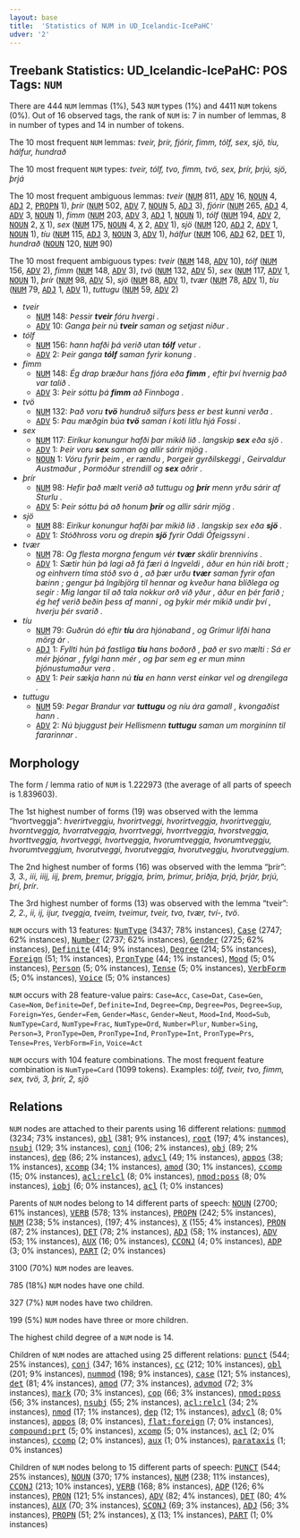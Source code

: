 ```yaml
---
layout: base
title:  'Statistics of NUM in UD_Icelandic-IcePaHC'
udver: '2'
---
```


## Treebank Statistics: UD_Icelandic-IcePaHC: POS Tags: `NUM`

There are 444 `NUM` lemmas (1%), 543 `NUM` types (1%) and 4411 `NUM` tokens (0%).
Out of 16 observed tags, the rank of `NUM` is: 7 in number of lemmas, 8 in number of types and 14 in number of tokens.

The 10 most frequent `NUM` lemmas: <em>tveir, þrír, fjórir, fimm, tólf, sex, sjö, tíu, hálfur, hundrað</em>

The 10 most frequent `NUM` types:  <em>tveir, tólf, tvo, fimm, tvö, sex, þrír, þrjú, sjö, þrjá</em>

The 10 most frequent ambiguous lemmas: <em>tveir</em> (<tt><a href="is_icepahc-pos-NUM.html">NUM</a></tt> 811, <tt><a href="is_icepahc-pos-ADV.html">ADV</a></tt> 16, <tt><a href="is_icepahc-pos-NOUN.html">NOUN</a></tt> 4, <tt><a href="is_icepahc-pos-ADJ.html">ADJ</a></tt> 2, <tt><a href="is_icepahc-pos-PROPN.html">PROPN</a></tt> 1), <em>þrír</em> (<tt><a href="is_icepahc-pos-NUM.html">NUM</a></tt> 502, <tt><a href="is_icepahc-pos-ADV.html">ADV</a></tt> 7, <tt><a href="is_icepahc-pos-NOUN.html">NOUN</a></tt> 5, <tt><a href="is_icepahc-pos-ADJ.html">ADJ</a></tt> 3), <em>fjórir</em> (<tt><a href="is_icepahc-pos-NUM.html">NUM</a></tt> 265, <tt><a href="is_icepahc-pos-ADJ.html">ADJ</a></tt> 4, <tt><a href="is_icepahc-pos-ADV.html">ADV</a></tt> 3, <tt><a href="is_icepahc-pos-NOUN.html">NOUN</a></tt> 1), <em>fimm</em> (<tt><a href="is_icepahc-pos-NUM.html">NUM</a></tt> 203, <tt><a href="is_icepahc-pos-ADV.html">ADV</a></tt> 3, <tt><a href="is_icepahc-pos-ADJ.html">ADJ</a></tt> 1, <tt><a href="is_icepahc-pos-NOUN.html">NOUN</a></tt> 1), <em>tólf</em> (<tt><a href="is_icepahc-pos-NUM.html">NUM</a></tt> 194, <tt><a href="is_icepahc-pos-ADV.html">ADV</a></tt> 2, <tt><a href="is_icepahc-pos-NOUN.html">NOUN</a></tt> 2, <tt><a href="is_icepahc-pos-X.html">X</a></tt> 1), <em>sex</em> (<tt><a href="is_icepahc-pos-NUM.html">NUM</a></tt> 175, <tt><a href="is_icepahc-pos-NOUN.html">NOUN</a></tt> 4, <tt><a href="is_icepahc-pos-X.html">X</a></tt> 2, <tt><a href="is_icepahc-pos-ADV.html">ADV</a></tt> 1), <em>sjö</em> (<tt><a href="is_icepahc-pos-NUM.html">NUM</a></tt> 120, <tt><a href="is_icepahc-pos-ADJ.html">ADJ</a></tt> 2, <tt><a href="is_icepahc-pos-ADV.html">ADV</a></tt> 1, <tt><a href="is_icepahc-pos-NOUN.html">NOUN</a></tt> 1), <em>tíu</em> (<tt><a href="is_icepahc-pos-NUM.html">NUM</a></tt> 115, <tt><a href="is_icepahc-pos-ADJ.html">ADJ</a></tt> 3, <tt><a href="is_icepahc-pos-NOUN.html">NOUN</a></tt> 3, <tt><a href="is_icepahc-pos-ADV.html">ADV</a></tt> 1), <em>hálfur</em> (<tt><a href="is_icepahc-pos-NUM.html">NUM</a></tt> 106, <tt><a href="is_icepahc-pos-ADJ.html">ADJ</a></tt> 62, <tt><a href="is_icepahc-pos-DET.html">DET</a></tt> 1), <em>hundrað</em> (<tt><a href="is_icepahc-pos-NOUN.html">NOUN</a></tt> 120, <tt><a href="is_icepahc-pos-NUM.html">NUM</a></tt> 90)

The 10 most frequent ambiguous types:  <em>tveir</em> (<tt><a href="is_icepahc-pos-NUM.html">NUM</a></tt> 148, <tt><a href="is_icepahc-pos-ADV.html">ADV</a></tt> 10), <em>tólf</em> (<tt><a href="is_icepahc-pos-NUM.html">NUM</a></tt> 156, <tt><a href="is_icepahc-pos-ADV.html">ADV</a></tt> 2), <em>fimm</em> (<tt><a href="is_icepahc-pos-NUM.html">NUM</a></tt> 148, <tt><a href="is_icepahc-pos-ADV.html">ADV</a></tt> 3), <em>tvö</em> (<tt><a href="is_icepahc-pos-NUM.html">NUM</a></tt> 132, <tt><a href="is_icepahc-pos-ADV.html">ADV</a></tt> 5), <em>sex</em> (<tt><a href="is_icepahc-pos-NUM.html">NUM</a></tt> 117, <tt><a href="is_icepahc-pos-ADV.html">ADV</a></tt> 1, <tt><a href="is_icepahc-pos-NOUN.html">NOUN</a></tt> 1), <em>þrír</em> (<tt><a href="is_icepahc-pos-NUM.html">NUM</a></tt> 98, <tt><a href="is_icepahc-pos-ADV.html">ADV</a></tt> 5), <em>sjö</em> (<tt><a href="is_icepahc-pos-NUM.html">NUM</a></tt> 88, <tt><a href="is_icepahc-pos-ADV.html">ADV</a></tt> 1), <em>tvær</em> (<tt><a href="is_icepahc-pos-NUM.html">NUM</a></tt> 78, <tt><a href="is_icepahc-pos-ADV.html">ADV</a></tt> 1), <em>tíu</em> (<tt><a href="is_icepahc-pos-NUM.html">NUM</a></tt> 79, <tt><a href="is_icepahc-pos-ADJ.html">ADJ</a></tt> 1, <tt><a href="is_icepahc-pos-ADV.html">ADV</a></tt> 1), <em>tuttugu</em> (<tt><a href="is_icepahc-pos-NUM.html">NUM</a></tt> 59, <tt><a href="is_icepahc-pos-ADV.html">ADV</a></tt> 2)


* <em>tveir</em>
  * <tt><a href="is_icepahc-pos-NUM.html">NUM</a></tt> 148: <em>Þessir <b>tveir</b> fóru hvergi .</em>
  * <tt><a href="is_icepahc-pos-ADV.html">ADV</a></tt> 10: <em>Ganga þeir nú <b>tveir</b> saman og setjast niður .</em>
* <em>tólf</em>
  * <tt><a href="is_icepahc-pos-NUM.html">NUM</a></tt> 156: <em>hann hafði þá verið utan <b>tólf</b> vetur .</em>
  * <tt><a href="is_icepahc-pos-ADV.html">ADV</a></tt> 2: <em>Þeir ganga <b>tólf</b> saman fyrir konung .</em>
* <em>fimm</em>
  * <tt><a href="is_icepahc-pos-NUM.html">NUM</a></tt> 148: <em>Ég drap bræður hans fjóra eða <b>fimm</b> , eftir því hvernig það var talið .</em>
  * <tt><a href="is_icepahc-pos-ADV.html">ADV</a></tt> 3: <em>Þeir sóttu þá <b>fimm</b> að Finnboga .</em>
* <em>tvö</em>
  * <tt><a href="is_icepahc-pos-NUM.html">NUM</a></tt> 132: <em>Það voru <b>tvö</b> hundruð silfurs þess er best kunni verða .</em>
  * <tt><a href="is_icepahc-pos-ADV.html">ADV</a></tt> 5: <em>Þau mæðgin búa <b>tvö</b> saman í koti litlu hjá Fossi .</em>
* <em>sex</em>
  * <tt><a href="is_icepahc-pos-NUM.html">NUM</a></tt> 117: <em>Eiríkur konungur hafði þar mikið lið . langskip <b>sex</b> eða sjö .</em>
  * <tt><a href="is_icepahc-pos-ADV.html">ADV</a></tt> 1: <em>Þeir voru <b>sex</b> saman og allir sárir mjög .</em>
  * <tt><a href="is_icepahc-pos-NOUN.html">NOUN</a></tt> 1: <em>Vóru fyrir þeim , er rændu , Þorgeir gyrðilskeggi , Geirvaldur Austmaður , Þormóður strendill og <b>sex</b> aðrir .</em>
* <em>þrír</em>
  * <tt><a href="is_icepahc-pos-NUM.html">NUM</a></tt> 98: <em>Hefir það mælt verið að tuttugu og <b>þrír</b> menn yrðu sárir af Sturlu .</em>
  * <tt><a href="is_icepahc-pos-ADV.html">ADV</a></tt> 5: <em>Þeir sóttu þá að honum <b>þrír</b> og allir sárir mjög .</em>
* <em>sjö</em>
  * <tt><a href="is_icepahc-pos-NUM.html">NUM</a></tt> 88: <em>Eiríkur konungur hafði þar mikið lið . langskip sex eða <b>sjö</b> .</em>
  * <tt><a href="is_icepahc-pos-ADV.html">ADV</a></tt> 1: <em>Stóðhross voru og drepin <b>sjö</b> fyrir Oddi Ófeigssyni .</em>
* <em>tvær</em>
  * <tt><a href="is_icepahc-pos-NUM.html">NUM</a></tt> 78: <em>Og flesta morgna fengum vér <b>tvær</b> skálir brennivíns .</em>
  * <tt><a href="is_icepahc-pos-ADV.html">ADV</a></tt> 1: <em>Sætir hún þá lagi að fá færi á Ingveldi , áður en hún riði brott ; og einhvern tíma stóð svo á , að þær urðu <b>tvær</b> saman fyrir ofan bæinn ; gengur þá Ingibjörg til hennar og kveður hana blíðlega og segir : Mig langar til að tala nokkur orð við yður , áður en þér farið ; ég hef verið beðin þess af manni , og þykir mér mikið undir því , hverju þér svarið .</em>
* <em>tíu</em>
  * <tt><a href="is_icepahc-pos-NUM.html">NUM</a></tt> 79: <em>Guðrún dó eftir <b>tíu</b> ára hjónaband , og Grímur lifði hana mörg ár .</em>
  * <tt><a href="is_icepahc-pos-ADJ.html">ADJ</a></tt> 1: <em>Fyllti hún þá fastliga <b>tíu</b> hans boðorð , það er svo mælti : Sá er mér þjónar , fylgi hann mér , og þar sem eg er mun minn þjónustumaður vera .</em>
  * <tt><a href="is_icepahc-pos-ADV.html">ADV</a></tt> 1: <em>Þeir sækja hann nú <b>tíu</b> en hann verst einkar vel og drengilega .</em>
* <em>tuttugu</em>
  * <tt><a href="is_icepahc-pos-NUM.html">NUM</a></tt> 59: <em>Þegar Brandur var <b>tuttugu</b> og níu ára gamall , kvongaðist hann .</em>
  * <tt><a href="is_icepahc-pos-ADV.html">ADV</a></tt> 2: <em>Nú bjuggust þeir Hellismenn <b>tuttugu</b> saman um morgininn til fararinnar .</em>

## Morphology

The form / lemma ratio of `NUM` is 1.222973 (the average of all parts of speech is 1.839603).

The 1st highest number of forms (19) was observed with the lemma “hvortveggja”: <em>hverirtveggju, hvorirtveggi, hvorirtveggja, hvorirtveggju, hvorntveggja, hvorratveggja, hvorrtveggi, hvorrtveggja, hvorstveggja, hvorttveggja, hvortveggi, hvortveggja, hvorumtveggja, hvorumtveggju, hvorumtveggjum, hvorutveggi, hvorutveggja, hvorutveggju, hvorutveggjum</em>.

The 2nd highest number of forms (16) was observed with the lemma “þrír”: <em>3, 3., iii, iiij, iij, þrem, þremur, þriggja, þrim, þrimur, þriðja, þrjá, þrjár, þrjú, þrí, þrír</em>.

The 3rd highest number of forms (13) was observed with the lemma “tveir”: <em>2, 2., ii, ij, ijur, tveggja, tveim, tveimur, tveir, tvo, tvær, tví-, tvö</em>.

`NUM` occurs with 13 features: <tt><a href="is_icepahc-feat-NumType.html">NumType</a></tt> (3437; 78% instances), <tt><a href="is_icepahc-feat-Case.html">Case</a></tt> (2747; 62% instances), <tt><a href="is_icepahc-feat-Number.html">Number</a></tt> (2737; 62% instances), <tt><a href="is_icepahc-feat-Gender.html">Gender</a></tt> (2725; 62% instances), <tt><a href="is_icepahc-feat-Definite.html">Definite</a></tt> (414; 9% instances), <tt><a href="is_icepahc-feat-Degree.html">Degree</a></tt> (214; 5% instances), <tt><a href="is_icepahc-feat-Foreign.html">Foreign</a></tt> (51; 1% instances), <tt><a href="is_icepahc-feat-PronType.html">PronType</a></tt> (44; 1% instances), <tt><a href="is_icepahc-feat-Mood.html">Mood</a></tt> (5; 0% instances), <tt><a href="is_icepahc-feat-Person.html">Person</a></tt> (5; 0% instances), <tt><a href="is_icepahc-feat-Tense.html">Tense</a></tt> (5; 0% instances), <tt><a href="is_icepahc-feat-VerbForm.html">VerbForm</a></tt> (5; 0% instances), <tt><a href="is_icepahc-feat-Voice.html">Voice</a></tt> (5; 0% instances)

`NUM` occurs with 28 feature-value pairs: `Case=Acc`, `Case=Dat`, `Case=Gen`, `Case=Nom`, `Definite=Def`, `Definite=Ind`, `Degree=Cmp`, `Degree=Pos`, `Degree=Sup`, `Foreign=Yes`, `Gender=Fem`, `Gender=Masc`, `Gender=Neut`, `Mood=Ind`, `Mood=Sub`, `NumType=Card`, `NumType=Frac`, `NumType=Ord`, `Number=Plur`, `Number=Sing`, `Person=3`, `PronType=Dem`, `PronType=Ind`, `PronType=Int`, `PronType=Prs`, `Tense=Pres`, `VerbForm=Fin`, `Voice=Act`

`NUM` occurs with 104 feature combinations.
The most frequent feature combination is `NumType=Card` (1099 tokens).
Examples: <em>tólf, tveir, tvo, fimm, sex, tvö, 3, þrír, 2, sjö</em>


## Relations

`NUM` nodes are attached to their parents using 16 different relations: <tt><a href="is_icepahc-dep-nummod.html">nummod</a></tt> (3234; 73% instances), <tt><a href="is_icepahc-dep-obl.html">obl</a></tt> (381; 9% instances), <tt><a href="is_icepahc-dep-root.html">root</a></tt> (197; 4% instances), <tt><a href="is_icepahc-dep-nsubj.html">nsubj</a></tt> (129; 3% instances), <tt><a href="is_icepahc-dep-conj.html">conj</a></tt> (106; 2% instances), <tt><a href="is_icepahc-dep-obj.html">obj</a></tt> (89; 2% instances), <tt><a href="is_icepahc-dep-dep.html">dep</a></tt> (86; 2% instances), <tt><a href="is_icepahc-dep-advcl.html">advcl</a></tt> (49; 1% instances), <tt><a href="is_icepahc-dep-appos.html">appos</a></tt> (38; 1% instances), <tt><a href="is_icepahc-dep-xcomp.html">xcomp</a></tt> (34; 1% instances), <tt><a href="is_icepahc-dep-amod.html">amod</a></tt> (30; 1% instances), <tt><a href="is_icepahc-dep-ccomp.html">ccomp</a></tt> (15; 0% instances), <tt><a href="is_icepahc-dep-acl-relcl.html">acl:relcl</a></tt> (8; 0% instances), <tt><a href="is_icepahc-dep-nmod-poss.html">nmod:poss</a></tt> (8; 0% instances), <tt><a href="is_icepahc-dep-iobj.html">iobj</a></tt> (6; 0% instances), <tt><a href="is_icepahc-dep-acl.html">acl</a></tt> (1; 0% instances)

Parents of `NUM` nodes belong to 14 different parts of speech: <tt><a href="is_icepahc-pos-NOUN.html">NOUN</a></tt> (2700; 61% instances), <tt><a href="is_icepahc-pos-VERB.html">VERB</a></tt> (578; 13% instances), <tt><a href="is_icepahc-pos-PROPN.html">PROPN</a></tt> (242; 5% instances), <tt><a href="is_icepahc-pos-NUM.html">NUM</a></tt> (238; 5% instances),  (197; 4% instances), <tt><a href="is_icepahc-pos-X.html">X</a></tt> (155; 4% instances), <tt><a href="is_icepahc-pos-PRON.html">PRON</a></tt> (87; 2% instances), <tt><a href="is_icepahc-pos-DET.html">DET</a></tt> (78; 2% instances), <tt><a href="is_icepahc-pos-ADJ.html">ADJ</a></tt> (58; 1% instances), <tt><a href="is_icepahc-pos-ADV.html">ADV</a></tt> (53; 1% instances), <tt><a href="is_icepahc-pos-AUX.html">AUX</a></tt> (16; 0% instances), <tt><a href="is_icepahc-pos-CCONJ.html">CCONJ</a></tt> (4; 0% instances), <tt><a href="is_icepahc-pos-ADP.html">ADP</a></tt> (3; 0% instances), <tt><a href="is_icepahc-pos-PART.html">PART</a></tt> (2; 0% instances)

3100 (70%) `NUM` nodes are leaves.

785 (18%) `NUM` nodes have one child.

327 (7%) `NUM` nodes have two children.

199 (5%) `NUM` nodes have three or more children.

The highest child degree of a `NUM` node is 14.

Children of `NUM` nodes are attached using 25 different relations: <tt><a href="is_icepahc-dep-punct.html">punct</a></tt> (544; 25% instances), <tt><a href="is_icepahc-dep-conj.html">conj</a></tt> (347; 16% instances), <tt><a href="is_icepahc-dep-cc.html">cc</a></tt> (212; 10% instances), <tt><a href="is_icepahc-dep-obl.html">obl</a></tt> (201; 9% instances), <tt><a href="is_icepahc-dep-nummod.html">nummod</a></tt> (198; 9% instances), <tt><a href="is_icepahc-dep-case.html">case</a></tt> (121; 5% instances), <tt><a href="is_icepahc-dep-det.html">det</a></tt> (81; 4% instances), <tt><a href="is_icepahc-dep-amod.html">amod</a></tt> (77; 3% instances), <tt><a href="is_icepahc-dep-advmod.html">advmod</a></tt> (72; 3% instances), <tt><a href="is_icepahc-dep-mark.html">mark</a></tt> (70; 3% instances), <tt><a href="is_icepahc-dep-cop.html">cop</a></tt> (66; 3% instances), <tt><a href="is_icepahc-dep-nmod-poss.html">nmod:poss</a></tt> (56; 3% instances), <tt><a href="is_icepahc-dep-nsubj.html">nsubj</a></tt> (55; 2% instances), <tt><a href="is_icepahc-dep-acl-relcl.html">acl:relcl</a></tt> (34; 2% instances), <tt><a href="is_icepahc-dep-nmod.html">nmod</a></tt> (17; 1% instances), <tt><a href="is_icepahc-dep-dep.html">dep</a></tt> (12; 1% instances), <tt><a href="is_icepahc-dep-advcl.html">advcl</a></tt> (8; 0% instances), <tt><a href="is_icepahc-dep-appos.html">appos</a></tt> (8; 0% instances), <tt><a href="is_icepahc-dep-flat-foreign.html">flat:foreign</a></tt> (7; 0% instances), <tt><a href="is_icepahc-dep-compound-prt.html">compound:prt</a></tt> (5; 0% instances), <tt><a href="is_icepahc-dep-xcomp.html">xcomp</a></tt> (5; 0% instances), <tt><a href="is_icepahc-dep-acl.html">acl</a></tt> (2; 0% instances), <tt><a href="is_icepahc-dep-ccomp.html">ccomp</a></tt> (2; 0% instances), <tt><a href="is_icepahc-dep-aux.html">aux</a></tt> (1; 0% instances), <tt><a href="is_icepahc-dep-parataxis.html">parataxis</a></tt> (1; 0% instances)

Children of `NUM` nodes belong to 15 different parts of speech: <tt><a href="is_icepahc-pos-PUNCT.html">PUNCT</a></tt> (544; 25% instances), <tt><a href="is_icepahc-pos-NOUN.html">NOUN</a></tt> (370; 17% instances), <tt><a href="is_icepahc-pos-NUM.html">NUM</a></tt> (238; 11% instances), <tt><a href="is_icepahc-pos-CCONJ.html">CCONJ</a></tt> (213; 10% instances), <tt><a href="is_icepahc-pos-VERB.html">VERB</a></tt> (168; 8% instances), <tt><a href="is_icepahc-pos-ADP.html">ADP</a></tt> (126; 6% instances), <tt><a href="is_icepahc-pos-PRON.html">PRON</a></tt> (121; 5% instances), <tt><a href="is_icepahc-pos-ADV.html">ADV</a></tt> (82; 4% instances), <tt><a href="is_icepahc-pos-DET.html">DET</a></tt> (80; 4% instances), <tt><a href="is_icepahc-pos-AUX.html">AUX</a></tt> (70; 3% instances), <tt><a href="is_icepahc-pos-SCONJ.html">SCONJ</a></tt> (69; 3% instances), <tt><a href="is_icepahc-pos-ADJ.html">ADJ</a></tt> (56; 3% instances), <tt><a href="is_icepahc-pos-PROPN.html">PROPN</a></tt> (51; 2% instances), <tt><a href="is_icepahc-pos-X.html">X</a></tt> (13; 1% instances), <tt><a href="is_icepahc-pos-PART.html">PART</a></tt> (1; 0% instances)


